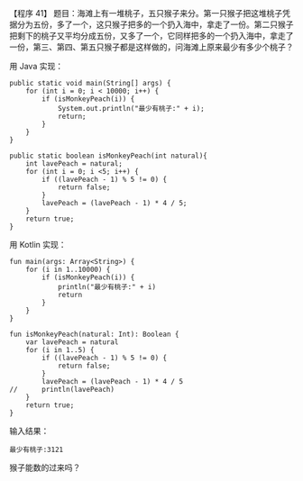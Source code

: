 【程序 41】 题目：海滩上有一堆桃子，五只猴子来分。第一只猴子把这堆桃子凭据分为五份，多了一个，这只猴子把多的一个扔入海中，拿走了一份。第二只猴子把剩下的桃子又平均分成五份，又多了一个，它同样把多的一个扔入海中，拿走了一份，第三、第四、第五只猴子都是这样做的，问海滩上原来最少有多少个桃子？

用 Java 实现：

```
public static void main(String[] args) {
    for (int i = 0; i < 10000; i++) {
        if (isMonkeyPeach(i)) {
            System.out.println("最少有桃子:" + i);
            return;
        }
    }
}

public static boolean isMonkeyPeach(int natural){
    int lavePeach = natural;
    for (int i = 0; i <5; i++) {
        if ((lavePeach - 1) % 5 != 0) {
            return false;
        }
        lavePeach = (lavePeach - 1) * 4 / 5;
    }
    return true;
}
```

用 Kotlin 实现：

```
fun main(args: Array<String>) {
    for (i in 1..10000) {
        if (isMonkeyPeach(i)) {
            println("最少有桃子:" + i)
            return
        }
    }
}

fun isMonkeyPeach(natural: Int): Boolean {
    var lavePeach = natural
    for (i in 1..5) {
        if ((lavePeach - 1) % 5 != 0) {
            return false;
        }
        lavePeach = (lavePeach - 1) * 4 / 5
//      println(lavePeach)
    }
    return true;
}
```

输入结果：

```
最少有桃子:3121
```

猴子能数的过来吗？

